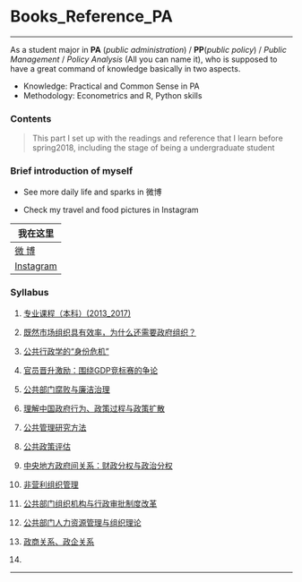 # Books_Reference_PA
----
As a student major in **PA** (*public administration*) / **PP**(*public policy*) / *Public Management* / *Policy Analysis* (All you can name it), who is supposed to have a great command of knowledge basically in two aspects.

* Knowledge: Practical and Common Sense in PA
* Methodology: Econometrics and R, Python skills  

### Contents
>This part I set up with the readings and reference that I learn before spring2018, including the stage of being a undergraduate student


### Brief introduction of myself
* See more daily life and sparks in 微博

* Check my travel and food pictures in Instagram

| 我在这里 | 
|---|
|[微      博][Weibo]|
|[Instagram][Ins]| 

### Syllabus
1. [专业课程（本科）(2013_2017)](./专业课程（本科）.md)

2. [既然市场组织具有效率，为什么还需要政府组织？](./)

3. [公共行政学的“身份危机”]()

4. [官员晋升激励：围绕GDP竞标赛的争论]()

5. [公共部门腐败与廉洁治理]()

6. [理解中国政府行为、政策过程与政策扩散]()

7. [公共管理研究方法]()

8. [公共政策评估]()

9. [中央地方政府间关系：财政分权与政治分权]()

10. [非营利组织管理]()

11. [公共部门组织机构与行政审批制度改革]()

12. [公共部门人力资源管理与组织理论]()

13. [政商关系、政企关系]()

14. []()




****
[Weibo]:https://weibo.com/tangtang14/home?topnav=1&wvr=6
[Ins]:https://www.instagram.com/tommy_hao1/

